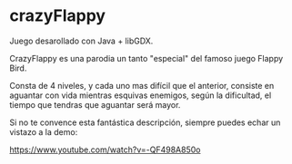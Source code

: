 # crazyFlappy
Juego desarollado con Java + libGDX.

CrazyFlappy es una parodia un tanto "especial" del famoso juego Flappy Bird.

Consta de 4 niveles, y cada uno mas difícil que el anterior, consiste en aguantar con vida mientras esquivas enemigos, 
según la dificultad, el tiempo que tendras que aguantar será mayor.


Si no te convence esta fantástica descripción, siempre puedes echar un vistazo a la demo: 

https://www.youtube.com/watch?v=-QF498A850o







